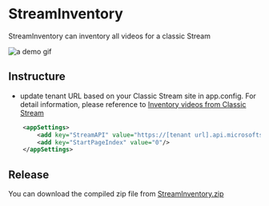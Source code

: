 # StreamInventory

StreamInventory can inventory all videos for a classic Stream

![a demo gif](./demo.gif "Demo")

## Instructure

* update tenant URL based on your Classic Stream site in app.config. For detail information, please reference to [Inventory videos from Classic Stream](https://frankchen2016.medium.com/inventory-videos-from-classic-stream-355bee0aac3)
```XML
    <appSettings>
        <add key="StreamAPI" value="https://[tenant url].api.microsoftstream.com"/>
        <add key="StartPageIndex" value="0"/>
    </appSettings>
```

## Release
You can download the compiled zip file from [StreamInventory.zip](./Binary/StreamInventory.zip)

